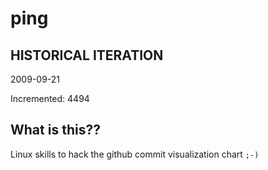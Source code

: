 # ping

## HISTORICAL ITERATION
2009-09-21

Incremented: 4494

## What is this?? 
Linux skills to hack the github commit visualization chart `;-)`
